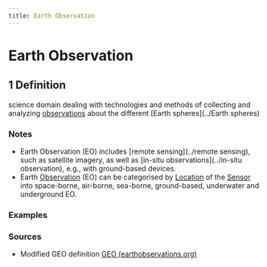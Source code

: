```yaml
---
title: Earth Observation
---
```


# Earth Observation

## 1 Definition

science domain dealing with technologies and methods of collecting and analyzing [observations](../observation) about the different [Earth spheres](../Earth spheres)

### Notes 
- Earth Observation (EO) includes [remote sensing](../remote sensing), such as satellite imagery, as well as [in-situ observations](../in-situ observation), e.g., with ground-based devices.
- Earth [Observation](../observation) (EO) can be categorised by [Location](../location) of the [Sensor](../sensor) into space-borne, air-borne, sea-borne, ground-based, underwater and underground EO.

### Examples 

### Sources
- Modified GEO definition [GEO (earthobservations.org)](https://earthobservations.org/resources#key)
